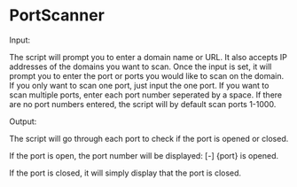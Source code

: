 # PortScanner
Input:

  The script will prompt you to enter a domain name or URL. It also accepts IP addresses of the domains you want to scan.
  Once the input is set, it will prompt you to enter the port or ports you would like to scan on the domain. If you only want
  to scan one port, just input the one port. If you want to scan multiple ports, enter each port number seperated by a space.    If there are no port numbers entered, the script will by default scan ports 1-1000. 

Output:

  The script will go through each port to check if the port is opened or closed. 
  
  If the port is open, the port number will be
  displayed: [-] {port} is opened.

  If the port is closed, it will simply display that the port is closed.
  

